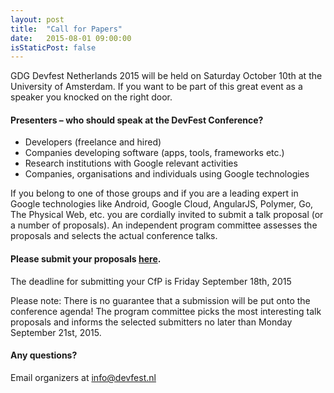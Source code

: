 ```yaml
---
layout: post
title:  "Call for Papers"
date:   2015-08-01 09:00:00
isStaticPost: false
---
```

GDG Devfest Netherlands 2015 will be held on Saturday October 10th at the University of Amsterdam. If you want to be part of this great event as a speaker you knocked on the right door.

#### Presenters – who should speak at the DevFest Conference?

* Developers (freelance and hired)
* Companies developing software (apps, tools, frameworks etc.)
* Research institutions with Google relevant activities
* Companies, organisations and individuals using Google technologies

If you belong to one of those groups and if you are a leading expert in Google technologies like Android, Google Cloud, AngularJS, Polymer, Go, The Physical Web, etc. you are cordially invited to submit a talk proposal (or a number of proposals). An independent program committee assesses the proposals and selects the actual conference talks.<br/>

#### Please submit your proposals [here](https://goo.gl/XZtwsE).
The deadline for submitting your CfP is Friday September 18th, 2015

Please note: There is no guarantee that a submission will be put onto the conference agenda! The program committee picks the most interesting talk proposals and informs the selected submitters no later than Monday September 21st, 2015.<br/>

#### Any questions? 
Email organizers at [info@devfest.nl](mailto:info@devfest.nl)
